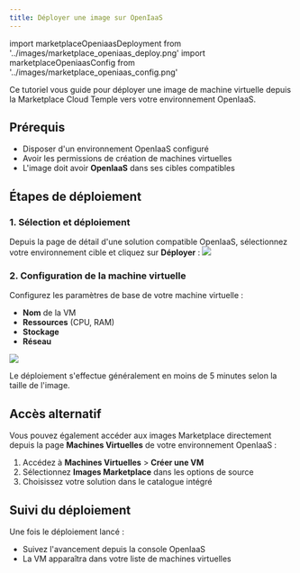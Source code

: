 ```yaml
---
title: Déployer une image sur OpenIaaS
---
```

import marketplaceOpeniaasDeployment from '../images/marketplace_openiaas_deploy.png'
import marketplaceOpeniaasConfig from '../images/marketplace_openiaas_config.png'

Ce tutoriel vous guide pour déployer une image de machine virtuelle depuis la Marketplace Cloud Temple vers votre environnement OpenIaaS.

## Prérequis

- Disposer d'un environnement OpenIaaS configuré
- Avoir les permissions de création de machines virtuelles
- L'image doit avoir **OpenIaaS** dans ses cibles compatibles

## Étapes de déploiement

### 1. Sélection et déploiement

Depuis la page de détail d'une solution compatible OpenIaaS, sélectionnez votre environnement cible et cliquez sur **Déployer** :
<img src={marketplaceOpeniaasDeployment} />

### 2. Configuration de la machine virtuelle

Configurez les paramètres de base de votre machine virtuelle :
- **Nom** de la VM
- **Ressources** (CPU, RAM)
- **Stockage**
- **Réseau**

<img src={marketplaceOpeniaasConfig} />

Le déploiement s'effectue généralement en moins de 5 minutes selon la taille de l'image.

## Accès alternatif

Vous pouvez également accéder aux images Marketplace directement depuis la page **Machines Virtuelles** de votre environnement OpenIaaS :

1. Accédez à **Machines Virtuelles** > **Créer une VM**
2. Sélectionnez **Images Marketplace** dans les options de source
3. Choisissez votre solution dans le catalogue intégré

## Suivi du déploiement

Une fois le déploiement lancé :
- Suivez l'avancement depuis la console OpenIaaS
- La VM apparaîtra dans votre liste de machines virtuelles
